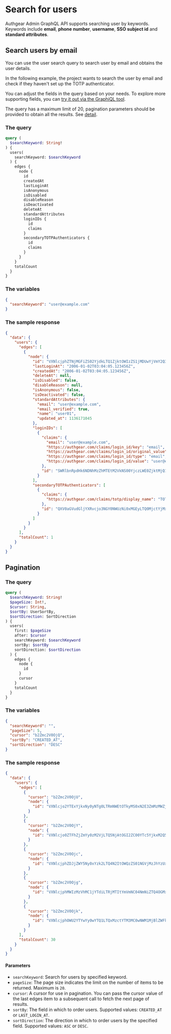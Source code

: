 # Search for users

Authgear Admin GraphQL API supports searching user by keywords. Keywords include **email**, **phone number**, **username**, **SSO subject id** and **standard attributes**.

## Search users by email

You can use the user search query to search user by email and obtains the user details.

In the following example, the project wants to search the user by email and check if they haven't set up the TOTP authenticator.

You can adjust the fields in the query based on your needs. To explore more supporting fields, you can [try it out via the GraphiQL tool](/apis/admin-apis/README.md#trying-out-the-admin-api-graphql-endpoint).

The query has a maximum limit of 20, pagination parameters should be provided to obtain all the results. See [detail](#pagination).

### The query

```graphql
query (
  $searchKeyword: String!
) {
  users(
    searchKeyword: $searchKeyword
  ) {
    edges {
      node {
        id
        createdAt
        lastLoginAt
        isAnonymous
        isDisabled
        disableReason
        isDeactivated
        deleteAt
        standardAttributes
        loginIDs {
          id
          claims
        }
        secondaryTOTPAuthenticators {
          id
          claims
        }
      }
    }
    totalCount
  }
}
```

### The variables

```json
{
  "searchKeyword": "user@example.com"
}
```

### The sample response

```json
{
  "data": {
    "users": {
      "edges": [
        {
          "node": {
            "id": "VXNlcjphZTNjMGFiZS02YjdkLTQ1ZjktOWIzZS1jMDUwYjVmY2Q3NjI",
            "lastLoginAt": "2006-01-02T03:04:05.123456Z",
            "createdAt": "2006-01-02T03:04:05.123456Z",
            "deleteAt": null,
            "isDisabled": false,
            "disableReason": null,
            "isAnonymous": false,
            "isDeactivated": false,
            "standardAttributes": {
              "email": "user@example.com",
              "email_verified": true,
              "name": "user01",
              "updated_at": 1136171045
            },
            "loginIDs": [
              {
                "claims": {
                  "email": "user@example.com",
                  "https://authgear.com/claims/login_id/key": "email",
                  "https://authgear.com/claims/login_id/original_value": "user@example.com",
                  "https://authgear.com/claims/login_id/type": "email",
                  "https://authgear.com/claims/login_id/value": "user@example.com"
                },
                "id": "SWRlbnRpdHk6NDNhMzZhMTEtM2VkNS00YjczLWE0ZjktMjQ1MWYyMzM5MmVj"
              }
            ],
            "secondaryTOTPAuthenticators": [
              {
                "claims": {
                  "https://authgear.com/claims/totp/display_name": "TOTP @ 2006-01-02T03:04:05Z"
                },
                "id": "QXV0aGVudGljYXRvcjo3NGY0NWUzNi0xMGEyLTQ0MjctYjMxYS0yY2Q3NjBjZDU4MTc"
              }
            ]
          }
        }
      ],
      "totalCount": 1
    }
  }
}
```

## Pagination

### The query

```graphql
query (
  $searchKeyword: String!
  $pageSize: Int!,
  $cursor: String,
  $sortBy: UserSortBy,
  $sortDirection: SortDirection
) {
  users(
    first: $pageSize
    after: $cursor
    searchKeyword: $searchKeyword
    sortBy: $sortBy
    sortDirection: $sortDirection
  ) {
    edges {
      node {
        id
      }
      cursor
    }
    totalCount
  }
}

```

### The variables

```json
{
  "searchKeyword": "",
  "pageSize": 5,
  "cursor": "b2Zmc2V0OjQ",
  "sortBy": "CREATED_AT",
  "sortDirection": "DESC"
}
```

### The sample response

```json
{
  "data": {
    "users": {
      "edges": [
        {
          "cursor": "b2Zmc2V0OjU",
          "node": {
            "id": "VXNlcjo2YTExYjkxNy0yNTg0LTRmNWEtOTkyMS0xN2E3ZmMzMWZjZWU"
          }
        },
        {
          "cursor": "b2Zmc2V0OjY",
          "node": {
            "id": "VXNlcjo0ZTFhZjZmYy0zM2VjLTQ5NjAtOGI2ZC00YTc5YjkxM2Q5N2Y"
          }
        },
        {
          "cursor": "b2Zmc2V0Ojc",
          "node": {
            "id": "VXNlcjphZDJjZWY5Ny0xYzk2LTQ4N2ItOWQzZS01NGVjMzJhYzUxYjY"
          }
        },
        {
          "cursor": "b2Zmc2V0Ojg",
          "node": {
            "id": "VXNlcjphMWIzMzVhMC1jYTdiLTRjMTItYmVmNC04NmNiZTQ4OGMxNzI"
          }
        },
        {
          "cursor": "b2Zmc2V0Ojk",
          "node": {
            "id": "VXNlcjphOWU2YTYwYy0wYTQ1LTQxMzctYTM3MC0wNWM1MjBlZWFkZmU"
          }
        }
      ],
      "totalCount": 30
    }
  }
}
```

#### Parameters

- `searchKeyword`: Search for users by specified keyword.
- `pageSize`: The page size indicates the limit on the number of items to be returned. Maximum is `20`.
- `cursor`: A cursor for use in pagination. You can pass the cursor value of the last edges item to a subsequent call to fetch the next page of results.
- `sortBy`: The field in which to order users. Supported values: `CREATED_AT` or `LAST_LOGIN_AT`.
- `sortDirection`: The direction in which to order users by the specified field. Supported values: `ASC` or `DESC`.
